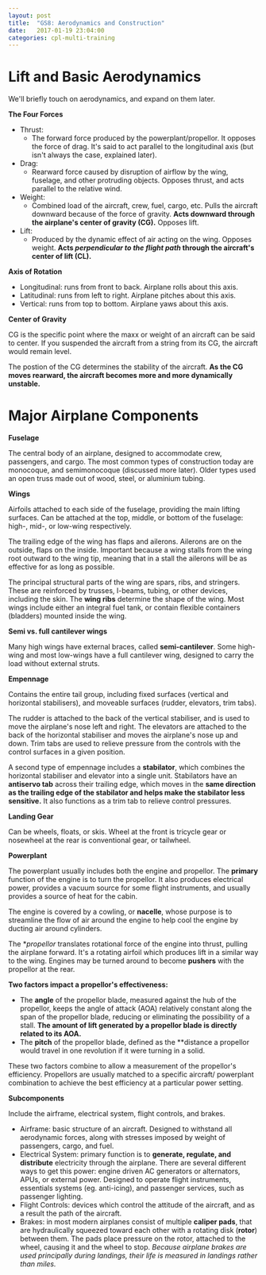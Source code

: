 ```yaml
---
layout: post
title:  "GS8: Aerodynamics and Construction"
date:   2017-01-19 23:04:00
categories: cpl-multi-training
---
```


# Lift and Basic Aerodynamics

We'll briefly touch on aerodynamics, and expand on them later.

**The Four Forces**

 * Thrust:
   * The forward force produced by the powerplant/propellor. It opposes
     the force of drag. It's said to act parallel to the longitudinal
     axis (but isn't always the case, explained later).
 * Drag:
   * Rearward force caused by disruption of airflow by the wing, fuselage,
     and other protruding objects. Opposes thrust, and acts parallel to
     the relative wind.
 * Weight:
   * Combined load of the aircraft, crew, fuel, cargo, etc. Pulls the
     aircraft downward because of the force of gravity. **Acts downward
     through the airplane's center of gravity (CG).** Opposes lift.
 * Lift:
   * Produced by the dynamic effect of air acting on the wing. Opposes
     weight. **Acts *perpendicular to the flight path* through the aircraft's
     center of lift (CL).**

**Axis of Rotation**

 * Longitudinal: runs from front to back. Airplane rolls about this axis.
 * Latitudinal: runs from left to right. Airplane pitches about this axis.
 * Vertical: runs from top to bottom. Airplane yaws about this axis.

**Center of Gravity**

CG is the specific point where the maxx or weight of an aircraft can be
said to center. If you suspended the aircraft from a string from its CG,
the aircraft would remain level.

The postion of the CG determines the stability of the aircraft. **As the
CG moves rearward, the aircraft becomes more and more dynamically unstable.**

# Major Airplane Components

**Fuselage**

The central body of an airplane, designed to accommodate crew, passengers,
and cargo. The most common types of construction today are monocoque, and
semimonocoque (discussed more later). Older types used an open truss made
out of wood, steel, or aluminium tubing.

**Wings**

Airfoils attached to each side of the fuselage, providing the main lifting
surfaces. Can be attached at the top, middle, or bottom of the fuselage:
high-, mid-, or low-wing respectively.

The trailing edge of the wing has flaps and ailerons. Ailerons are on the
outside, flaps on the inside. Important because a wing stalls from the
wing root outward to the wing tip, meaning that in a stall the ailerons
will be as effective for as long as possible.

The principal structural parts of the wing are spars, ribs, and stringers.
These are reinforced by trusses, I-beams, tubing, or other devices,
including the skin. The **wing ribs** determine the shape of the wing.
Most wings include either an integral fuel tank, or contain flexible
containers (bladders) mounted inside the wing.


**Semi vs. full cantilever wings**

Many high wings have external braces, called **semi-cantilever**. Some
high-wing and most low-wings have a full cantilever wing, designed to
carry the load without external struts.

**Empennage**

Contains the entire tail group, including fixed surfaces (vertical and
horizontal stabilisers), and moveable surfaces (rudder, elevators,
trim tabs).

The rudder is attached to the back of the vertical stabiliser, and is
used to move the airplane's nose left and right. The elevators are
attached to the back of the horizontal stabiliser and moves the
airplane's nose up and down. Trim tabs are used to relieve pressure
from the controls with the control surfaces in a given position.

A second type of empennage includes a **stabilator**, which combines
the horizontal stabiliser and elevator into a single unit.
Stabilators have an **antiservo tab** across their trailing edge,
which moves in the **same direction as the trailing edge of the
stabilator and helps make the stabilator less sensitive.** It
also functions as a trim tab to relieve control pressures.

**Landing Gear**

Can be wheels, floats, or skis. Wheel at the front is tricycle gear
or nosewheel at the rear is conventional gear, or tailwheel.

**Powerplant**

The powerplant usually includes both the engine and propellor. The
**primary** function of the engine is to turn the propellor. It also
produces electrical power, provides a vacuum source for some flight
instruments, and usually provides a source of heat for the cabin.

The engine is covered by a cowling, or **nacelle**, whose purpose is
to streamline the flow of air around the engine to help cool the
engine by ducting air around cylinders.

The **propellor* translates rotational force of the engine into
thrust, pulling the airplane forward. It's a rotating airfoil which
produces lift in a similar way to the wing. Engines may be turned
around to become **pushers** with the propellor at the rear.

**Two factors impact a propellor's effectiveness:**

 * The **angle** of the propellor blade, measured against the hub
   of the propellor, keeps the angle of attack (AOA) relatively
   constant along the span of the propellor blade, reducing or
   eliminating the possibility of a stall. **The amount of lift
   generated by a propellor blade is directly related to its AOA.**
 * The **pitch** of the propellor blade, defined as the **distance
   a propellor would travel in one revolution if it were turning in
   a solid.

These two factors combine to allow a measurement of the propellor's
efficiency. Propellors are usually matched to a specific aircraft/
powerplant combination to achieve the best efficiency at a particular
power setting.

**Subcomponents**

Include the airframe, electrical system, flight controls, and brakes.

 * Airframe: basic structure of an aircraft. Designed to withstand
   all aerodynamic forces, along with stresses imposed by weight of
   passengers, cargo, and fuel.
 * Electrical System: primary function is to **generate, regulate, and
   distribute** electricity through the airplane. There are several
   different ways to get this power: engine driven AC generators or
   alternators, APUs, or external power. Designed to operate flight
   instruments, essentials systems (eg. anti-icing), and passenger
   services, such as passenger lighting.
 * Flight Controls: devices which control the attitude of the aircraft,
   and as a result the path of the aircraft.
 * Brakes: in most modern airplanes consist of multiple **caliper
   pads**, that are hydraulically squeezed toward each other with
   a rotating disk (**rotor**) between them. The pads place pressure
   on the rotor, attached to the wheel, causing it and the wheel to
   stop. *Because airplane brakes are used principally during landings,
   their life is measured in landings rather than miles.*
